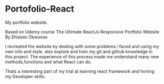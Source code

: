 # Portofolio-React

My portfolio website.

Based on Udemy course The Ultimate ReactJs Responsive Portfolio Website By Ehizeex Okwuose          

I recreated the website by dealing with some problems i faced and using my own info and style.
also explore and train my git and github knowledge in this project.
The experience of this process made me understand many new methods,functions and what React can do.

Thats a interesting part of my trial at learning react framework and honing my Developer skills.


